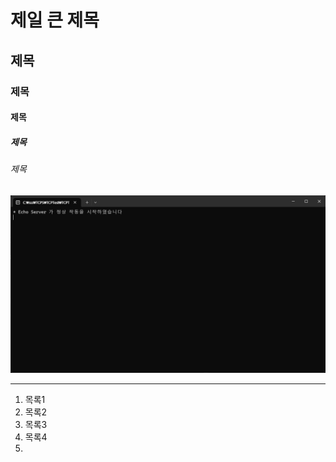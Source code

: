 # 제일 큰 제목
## 제목
### 제목  
#### 제목
##### 제목
###### 제목

![스크린샷](./Week5_(202413151)_Screenshot_1.png)
* * *


1. 목록1
2. 목록2
4. 목록3
5. 목록4
6. 
